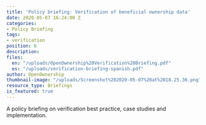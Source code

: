 ```yaml
---
title: 'Policy briefing: Verification of beneficial ownership data'
date: 2020-05-07 16:24:00 Z
categories:
- Policy Briefing
tags:
- verification
position: 6
description: 
files:
  en: "/uploads/OpenOwnership%20Verification%20Briefing.pdf"
  es: "/uploads/verification-briefing-spanish.pdf"
author: OpenOwnership
thumbnail-image: "/uploads/Screenshot%202020-05-07%20at%2018.25.36.png"
resource_type: Briefings
is_featured: true
---
```


A policy briefing on verification best practice, case studies and implementation.

